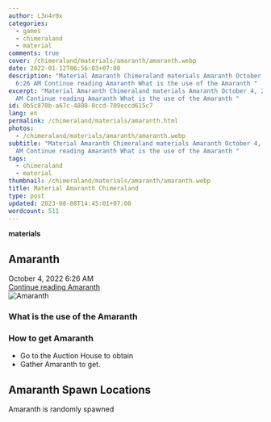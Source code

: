 ```yaml
---
author: L3n4r0x
categories:
  - games
  - chimeraland
  - material
comments: true
cover: /chimeraland/materials/amaranth/amaranth.webp
date: 2022-01-12T06:56:03+07:00
description: "Material Amaranth Chimeraland materials Amaranth October 4, 2022
  6:26 AM Continue reading Amaranth What is the use of the Amaranth "
excerpt: "Material Amaranth Chimeraland materials Amaranth October 4, 2022 6:26
  AM Continue reading Amaranth What is the use of the Amaranth "
id: 0b5c870b-a67c-4888-8ccd-709eccd615c7
lang: en
permalink: /chimeraland/materials/amaranth.html
photos:
  - /chimeraland/materials/amaranth/amaranth.webp
subtitle: "Material Amaranth Chimeraland materials Amaranth October 4, 2022 6:26
  AM Continue reading Amaranth What is the use of the Amaranth "
tags:
  - chimeraland
  - material
thumbnail: /chimeraland/materials/amaranth/amaranth.webp
title: Material Amaranth Chimeraland
type: post
updated: 2023-08-08T14:45:01+07:00
wordcount: 511
---
```


<link
  rel="stylesheet"
  href="https://rawcdn.githack.com/dimaslanjaka/Web-Manajemen/870a349/css/bootstrap-5-3-0-alpha3-wrapper.css"
/>
<section id="bootstrap-wrapper">
  <div data-bs-theme="dark">
    <div
      class="row g-0 border rounded overflow-hidden flex-md-row mb-4 shadow-sm position-relative bg-dark text-light"
    >
      <div class="col p-4 d-flex flex-column position-static">
        <strong class="d-inline-block mb-2 text-success">materials</strong>
        <h2 class="mb-0">Amaranth</h2>
        <div class="mb-1 text-muted">October 4, 2022 6:26 AM</div>
        <a
          href="/chimeraland/materials/amaranth.html"
          class="stretched-link d-none text-primary"
          >Continue reading Amaranth</a
        >
      </div>
      <div class="col-auto d-none d-md-block d-lg-block">
        <img
          src="https://www.webmanajemen.com/chimeraland/materials/amaranth/amaranth.webp"
          alt="Amaranth"
        />
      </div>
    </div>
    <div class="row">
      <div class="col-lg-6 col-12 mb-2">
        <div class="card">
          <div class="card-body">
            <h3 class="card-title">What is the use of the Amaranth</h3>
            <div class="card-text"><ul></ul></div>
          </div>
        </div>
      </div>
      <div class="col-lg-6 col-12 mb-2">
        <div class="card">
          <div class="card-body">
            <h3 class="card-title">How to get Amaranth</h3>
            <div class="card-text">
              <ul>
                <li>Go to the Auction House to obtain</li>
                <li>Gather Amaranth to get.</li>
              </ul>
            </div>
          </div>
        </div>
      </div>
      <div class="col-12 mb-2">
        <h2>Amaranth Spawn Locations</h2>
        <p>Amaranth is randomly spawned</p>
      </div>
    </div>
  </div>
</section>